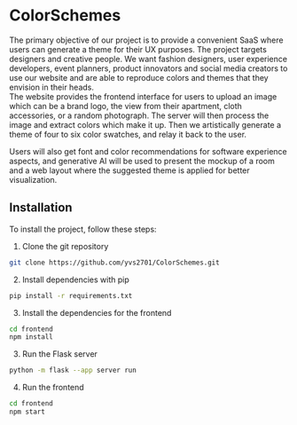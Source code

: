 # ColorSchemes
The primary objective of our project is to provide a convenient SaaS where users can generate a theme for their UX purposes. The project targets designers and creative people. We want fashion designers, user experience developers, event planners, product innovators and social media creators to use our website and are able to reproduce colors and themes that they envision in their heads.\
The website provides the frontend interface for users to upload an image which can be a brand logo, the view from their apartment, cloth accessories, or a random photograph. The server will then process the image and extract colors which make it up. Then we artistically generate a theme of four to six color swatches, and relay it back to the user.

Users will also get font and color recommendations for software experience aspects, and generative AI will be used to present the mockup of a room and a web layout where the suggested theme is applied for better visualization.

## Installation
To install the project, follow these steps:
1. Clone the git repository
```bash
git clone https://github.com/yvs2701/ColorSchemes.git
```

2. Install dependencies with pip
```bash
pip install -r requirements.txt
```

3. Install the dependencies for the frontend
```bash
cd frontend
npm install
```

3. Run the Flask server
```bash
python -m flask --app server run
```

4. Run the frontend
```bash
cd frontend
npm start
```
